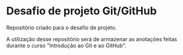 # Desafio de projeto Git/GitHub
Repositório criado para o desafio de projeto.

A utilização desse repositório será de armazenar as anotações feitas durante o curso "Introdução ao Git e ao GitHub".
